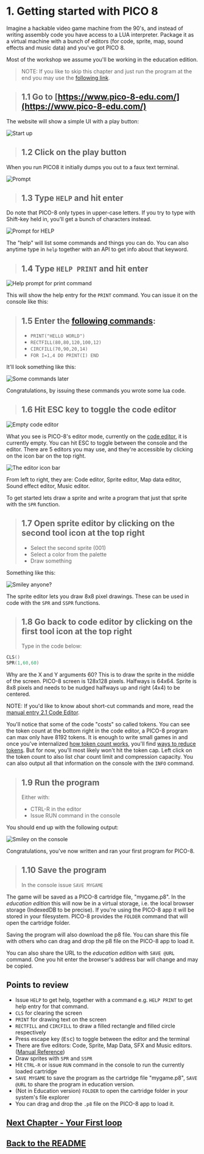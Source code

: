 # 1. Getting started with PICO 8

Imagine a hackable video game machine from the 90's, and instead of writing assembly code you have access to a LUA interpreter. Package it as a virtual machine with a bunch of editors (for code, sprite, map, sound effects and music data) and you've got PICO 8.

Most of the workshop we assume you'll be working in the education edition.

> NOTE: If you like to skip this chapter and just run the program at the end you may use the [following link](https://www.pico-8-edu.com/?c=Y2xzKCkKc3ByKDEsNjAsNjAp&g=wG6Aw-w06Cw-wsHQHQaAaAaw-wsXgaAaAaw-wsXg6Ew-wrHQHQqQqw-wy6Cw-w06A).

> ## 1.1 Go to [https://www.pico-8-edu.com/](https://www.pico-8-edu.com/)

The website will show a simple UI with a play button:

![Start up](./assets/1-start-edu.png)

> ## 1.2 Click on the play button

When you run PICO8 it initially dumps you out to a faux text terminal.

![Prompt](./assets/1-the-prompt.png)

> ## 1.3 Type `HELP` and hit enter

Do note that PICO-8 only types in upper-case letters. If you try to type with Shift-key held in, you'll get a bunch of characters instead.

![Prompt for HELP](./assets/1-prompt-help.png)

The "help" will list some commands and things you can do. You can also anytime type in `help` together with an API to get info about that keyword.

> ## 1.4 Type `HELP PRINT` and hit enter

![Help prompt for print command](./assets/1-print-help.png)

This will show the help entry for the `PRINT` command. You can issue it on the console like this:

> ## 1.5 Enter the [following commands](https://www.lexaloffle.com/dl/docs/pico-8_manual.html#_Hello_World):
>
> - `PRINT("HELLO WORLD")`
> - `RECTFILL(80,80,120,100,12)`
> - `CIRCFILL(70,90,20,14)`
> - `FOR I=1,4 DO PRINT(I) END`

It'll look something like this:

![Some commands later](./assets/1-four-first-commands.png)

Congratulations, by issuing these commands you wrote some lua code.

> ## 1.6 Hit ESC key to toggle the code editor

![Empty code editor](./assets/1-hello-code-editor.png)

What you see is PICO-8's editor mode, currently on the [code editor](https://www.lexaloffle.com/dl/docs/pico-8_manual.html#Code_Editor), it is currently empty. You can hit ESC to toggle between the console and the editor. There are 5 editors you may use, and they're accessible by clicking on the icon bar on the top right.

![The editor icon bar](./assets/1-icons.png)

From left to right, they are: Code editor, Sprite editor, Map data editor, Sound effect editor, Music editor.

To get started lets draw a sprite and write a program that just that sprite with the `SPR` function.

> ## 1.7 Open sprite editor by clicking on the second tool icon at the top right
>
> - Select the second sprite (001)
> - Select a color from the palette
> - Draw something

Something like this:

![Smiley anyone?](./assets/1-draw-a-sprite.png)

The sprite editor lets you draw 8x8 pixel drawings. These can be used in code with the `SPR` and `SSPR` functions.

> ## 1.8 Go back to code editor by clicking on the first tool icon at the top right
>
> Type in the code below:

```lua
CLS()
SPR(1,60,60)
```

Why are the X and Y arguments 60? This is to draw the sprite in the middle of the screen. PICO-8 screen is 128x128 pixels. Halfways is 64x64. Sprite is 8x8 pixels and needs to be nudged halfways up and right (4x4) to be centered.

NOTE: If you'd like to know about short-cut commands and more, read the [manual entry 2.1 Code Editor](https://www.lexaloffle.com/dl/docs/pico-8_manual.html#Code_Editor).

You'll notice that some of the code "costs" so called tokens. You can see the token count at the bottom right in the code editor, a PICO-8 program can max only have 8192 tokens. It is enough to write small games in and once you've internalized [how token count works](https://www.lexaloffle.com/dl/docs/pico-8_manual.html#Code_Limits), you'll find [ways to reduce tokens](https://github.com/seleb/PICO-8-Token-Optimizations). But for now, you'll most likely won't hit the token cap. Left click on the token count to also list char count limit and compression capacity. You can also output all that information on the console with the `INFO` command.

> ## 1.9 Run the program
>
> Either with:
>
> - CTRL-R in the editor
> - Issue RUN command in the console

You should end up with the following output:

![Smiley on the console](./assets/1-first-program.png)

Congratulations, you've now written and ran your first program for PICO-8.

> ## 1.10 Save the program
>
> In the console issue `SAVE MYGAME`

The game will be saved as a PICO-8 cartridge file, "mygame.p8". In the _education edition_ this will now be in a virtual storage, i.e. the local browser storage (IndexedDB to be precise). If you're using the PICO-8 app it will be stored in your filesystem. PICO-8 provides the `FOLDER` command that will open the cartridge folder.

Saving the program will also download the p8 file. You can share this file with others who can drag and drop the p8 file on the PICO-8 app to load it.

You can also share the URL to the _education edition_ with `SAVE @URL` command. One you hit enter the browser's address bar will change and may be copied.

## Points to review

- Issue `HELP` to get help, together with a command e.g. `HELP PRINT` to get help entry for that command.
- `CLS` for clearing the screen
- `PRINT` for drawing text on the screen
- `RECTFILL` and `CIRCFILL` to draw a filled rectangle and filled circle respectively
- Press escape key (<kbd>Esc</kbd>) to toggle between the editor and the terminal
- There are five editors: Code, Sprite, Map Data, SFX and Music editors. ([Manual Reference](https://www.lexaloffle.com/dl/docs/pico-8_manual.html#Editing_Tools))
- Draw sprites with `SPR` and `SSPR`
- Hit `CTRL-R` or issue `RUN` command in the console to run the currently loaded cartridge
- `SAVE MYGAME` to save the program as the cartridge file "mygame.p8", `SAVE @URL` to share the program in education version.
- (Not in Education version) `FOLDER` to open the cartridge folder in your system's file explorer
- You can drag and drop the `.p8` file on the PICO-8 app to load it.

## [Next Chapter - Your First loop](./2-your-first-loop.md)

## [Back to the README](./README.md)
